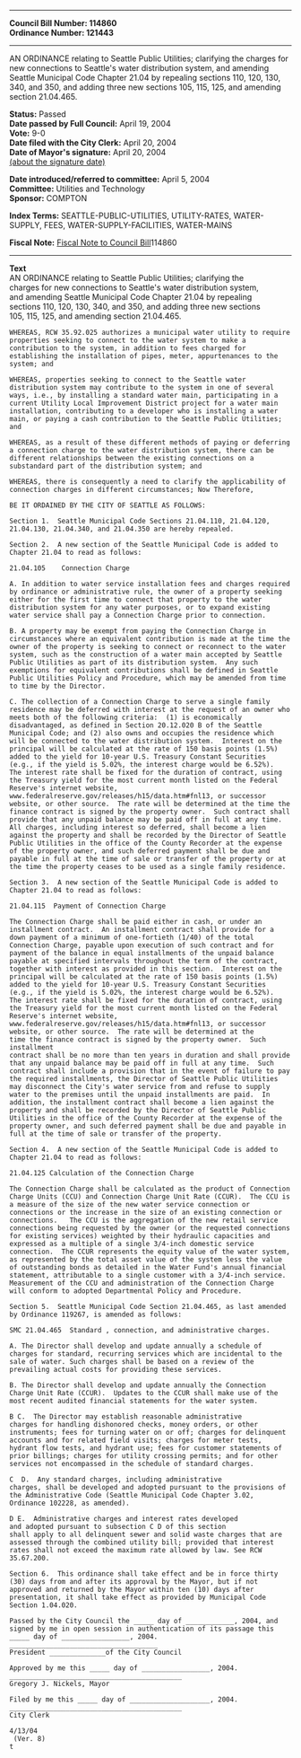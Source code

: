 * * * * *  
  
**Council Bill Number: [](#h0)[](#h2)114860**   
**Ordinance Number: 121443**  
  
* * * * *  
  
AN ORDINANCE relating to Seattle Public Utilities; clarifying the charges for new connections to Seattle's water distribution system, and amending Seattle Municipal Code Chapter 21.04 by repealing sections 110, 120, 130, 340, and 350, and adding three new sections 105, 115, 125, and amending section 21.04.465.  
  
**Status:** Passed   
**Date passed by Full Council:** April 19, 2004   
**Vote:** 9-0   
**Date filed with the City Clerk:** April 20, 2004   
**Date of Mayor's signature:** April 20, 2004   
[(about the signature date)](/~public/approvaldate.htm)   
  
  
**Date introduced/referred to committee:** April 5, 2004   
**Committee:** Utilities and Technology   
**Sponsor:** COMPTON   
  
**Index Terms:** SEATTLE-PUBLIC-UTILITIES, UTILITY-RATES, WATER-SUPPLY, FEES, WATER-SUPPLY-FACILITIES, WATER-MAINS  
  
**Fiscal Note:** [Fiscal Note to Council Bill](http://clerk.seattle.gov/~public/fnote/114860.htm)[](#h1)[](#h3)114860  
  
* * * * *  
  
**Text**  
    AN ORDINANCE relating to Seattle Public Utilities; clarifying the  
    charges for new connections to Seattle's water distribution system,  
    and amending Seattle Municipal Code Chapter 21.04 by repealing  
    sections 110, 120, 130, 340, and 350, and adding three new sections  
    105, 115, 125, and amending section 21.04.465.  
  
    WHEREAS, RCW 35.92.025 authorizes a municipal water utility to require  
    properties seeking to connect to the water system to make a  
    contribution to the system, in addition to fees charged for  
    establishing the installation of pipes, meter, appurtenances to the  
    system; and  
  
    WHEREAS, properties seeking to connect to the Seattle water  
    distribution system may contribute to the system in one of several  
    ways, i.e., by installing a standard water main, participating in a  
    current Utility Local Improvement District project for a water main  
    installation, contributing to a developer who is installing a water  
    main, or paying a cash contribution to the Seattle Public Utilities;  
    and  
  
    WHEREAS, as a result of these different methods of paying or deferring  
    a connection charge to the water distribution system, there can be  
    different relationships between the existing connections on a  
    substandard part of the distribution system; and  
  
    WHEREAS, there is consequently a need to clarify the applicability of  
    connection charges in different circumstances; Now Therefore,  
  
    BE IT ORDAINED BY THE CITY OF SEATTLE AS FOLLOWS:  
  
    Section 1.  Seattle Municipal Code Sections 21.04.110, 21.04.120,  
    21.04.130, 21.04.340, and 21.04.350 are hereby repealed.  
  
    Section 2.  A new section of the Seattle Municipal Code is added to  
    Chapter 21.04 to read as follows:  
  
    21.04.105    Connection Charge  
  
    A. In addition to water service installation fees and charges required  
    by ordinance or administrative rule, the owner of a property seeking  
    either for the first time to connect that property to the water  
    distribution system for any water purposes, or to expand existing  
    water service shall pay a Connection Charge prior to connection.  
  
    B. A property may be exempt from paying the Connection Charge in  
    circumstances where an equivalent contribution is made at the time the  
    owner of the property is seeking to connect or reconnect to the water  
    system, such as the construction of a water main accepted by Seattle  
    Public Utilities as part of its distribution system.  Any such  
    exemptions for equivalent contributions shall be defined in Seattle  
    Public Utilities Policy and Procedure, which may be amended from time  
    to time by the Director.  
  
    C. The collection of a Connection Charge to serve a single family  
    residence may be deferred with interest at the request of an owner who  
    meets both of the following criteria:  (1) is economically  
    disadvantaged, as defined in Section 20.12.020 B of the Seattle  
    Municipal Code; and (2) also owns and occupies the residence which  
    will be connected to the water distribution system.  Interest on the  
    principal will be calculated at the rate of 150 basis points (1.5%)  
    added to the yield for 10-year U.S. Treasury Constant Securities  
    (e.g., if the yield is 5.02%, the interest charge would be 6.52%).  
    The interest rate shall be fixed for the duration of contract, using  
    the Treasury yield for the most current month listed on the Federal  
    Reserve's internet website,  
    www.federalreserve.gov/releases/h15/data.htm#fnl13, or successor  
    website, or other source.  The rate will be determined at the time the  
    finance contract is signed by the property owner.  Such contract shall  
    provide that any unpaid balance may be paid off in full at any time.  
    All charges, including interest so deferred, shall become a lien  
    against the property and shall be recorded by the Director of Seattle  
    Public Utilities in the office of the County Recorder at the expense  
    of the property owner, and such deferred payment shall be due and  
    payable in full at the time of sale or transfer of the property or at  
    the time the property ceases to be used as a single family residence.  
  
    Section 3.  A new section of the Seattle Municipal Code is added to  
    Chapter 21.04 to read as follows:  
  
    21.04.115  Payment of Connection Charge  
  
    The Connection Charge shall be paid either in cash, or under an  
    installment contract.  An installment contract shall provide for a  
    down payment of a minimum of one-fortieth (1/40) of the total  
    Connection Charge, payable upon execution of such contract and for  
    payment of the balance in equal installments of the unpaid balance  
    payable at specified intervals throughout the term of the contract,  
    together with interest as provided in this section.  Interest on the  
    principal will be calculated at the rate of 150 basis points (1.5%)  
    added to the yield for 10-year U.S. Treasury Constant Securities  
    (e.g., if the yield is 5.02%, the interest charge would be 6.52%).  
    The interest rate shall be fixed for the duration of contract, using  
    the Treasury yield for the most current month listed on the Federal  
    Reserve's internet website,  
    www.federalreserve.gov/releases/h15/data.htm#fnl13, or successor website, or other source.  The rate will be determined at the  
    time the finance contract is signed by the property owner.  Such installment  
    contract shall be no more than ten years in duration and shall provide  
    that any unpaid balance may be paid off in full at any time.  Such  
    contract shall include a provision that in the event of failure to pay  
    the required installments, the Director of Seattle Public Utilities  
    may disconnect the City's water service from and refuse to supply  
    water to the premises until the unpaid installments are paid.  In  
    addition, the installment contract shall become a lien against the  
    property and shall be recorded by the Director of Seattle Public  
    Utilities in the office of the County Recorder at the expense of the  
    property owner, and such deferred payment shall be due and payable in  
    full at the time of sale or transfer of the property.  
  
    Section 4.  A new section of the Seattle Municipal Code is added to  
    Chapter 21.04 to read as follows:  
  
    21.04.125 Calculation of the Connection Charge  
  
    The Connection Charge shall be calculated as the product of Connection  
    Charge Units (CCU) and Connection Charge Unit Rate (CCUR).  The CCU is  
    a measure of the size of the new water service connection or  
    connections or the increase in the size of an existing connection or  
    connections.   The CCU is the aggregation of the new retail service  
    connections being requested by the owner (or the requested connections  
    for existing services) weighted by their hydraulic capacities and  
    expressed as a multiple of a single 3/4-inch domestic service  
    connection.  The CCUR represents the equity value of the water system,  
    as represented by the total asset value of the system less the value  
    of outstanding bonds as detailed in the Water Fund's annual financial  
    statement, attributable to a single customer with a 3/4-inch service.  
    Measurement of the CCU and administration of the Connection Charge  
    will conform to adopted Departmental Policy and Procedure.  
  
    Section 5.  Seattle Municipal Code Section 21.04.465, as last amended  
    by Ordinance 119267, is amended as follows:  
  
    SMC 21.04.465  Standard , connection, and administrative charges.  
  
    A. The Director shall develop and update annually a schedule of  
    charges for standard, recurring services which are incidental to the  
    sale of water. Such charges shall be based on a review of the  
    prevailing actual costs for providing these services.  
  
    B. The Director shall develop and update annually the Connection  
    Charge Unit Rate (CCUR).  Updates to the CCUR shall make use of the  
    most recent audited financial statements for the water system.  
  
    B C.  The Director may establish reasonable administrative  
    charges for handling dishonored checks, money orders, or other  
    instruments; fees for turning water on or off; charges for delinquent  
    accounts and for related field visits; charges for meter tests,  
    hydrant flow tests, and hydrant use; fees for customer statements of  
    prior billings; charges for utility crossing permits; and for other  
    services not encompassed in the schedule of standard charges.  
  
    C  D.  Any standard charges, including administrative  
    charges, shall be developed and adopted pursuant to the provisions of  
    the Administrative Code (Seattle Municipal Code Chapter 3.02,  
    Ordinance 102228, as amended).  
  
    D E.  Administrative charges and interest rates developed  
    and adopted pursuant to subsection C D of this section  
    shall apply to all delinquent sewer and solid waste charges that are  
    assessed through the combined utility bill; provided that interest  
    rates shall not exceed the maximum rate allowed by law. See RCW  
    35.67.200.  
  
    Section 6.  This ordinance shall take effect and be in force thirty  
    (30) days from and after its approval by the Mayor, but if not  
    approved and returned by the Mayor within ten (10) days after  
    presentation, it shall take effect as provided by Municipal Code  
    Section 1.04.020.  
  
    Passed by the City Council the _____ day of ____________, 2004, and  
    signed by me in open session in authentication of its passage this  
    _____ day of _________________, 2004.  
    _____________________________________  
    President ______________of the City Council  
  
    Approved by me this _____ day of _________________, 2004.  
    ___________________________________________  
    Gregory J. Nickels, Mayor  
  
    Filed by me this _____ day of ____________________, 2004.  
    ___________________________________________  
    City Clerk  
  
    4/13/04  
     (Ver. 8)  
    t  
